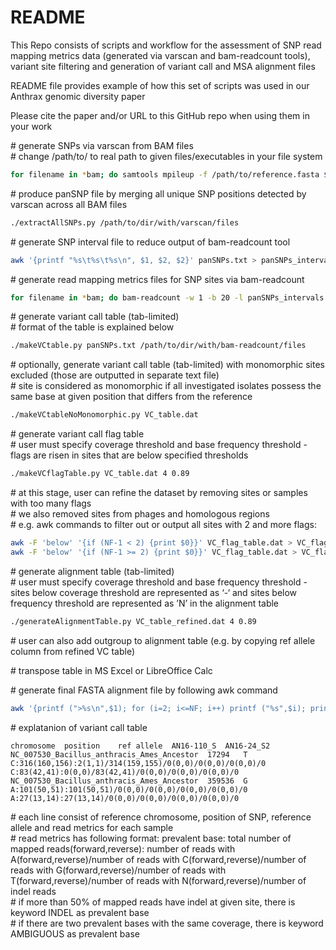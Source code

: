 # README

This Repo consists of scripts and workflow for the assessment of SNP read mapping metrics data (generated via varscan and bam-readcount tools), variant site filtering and generation of variant call and MSA alignment files

README file provides example of how this set of scripts was used in our Anthrax genomic diversity paper

Please cite the paper and/or URL to this GitHub repo when using them in your work


\# generate SNPs via varscan from BAM files\
\# change /path/to/ to real path to given files/executables in your file system
```bash
for filename in *bam; do samtools mpileup -f /path/to/reference.fasta $filename | java -jar /path/to/VarScan.v2.4.4.jar pileup2snp --min-coverage 4 --min-reads2 2 --min-var-freq 0.95 --min-avg-qual 20 > ${filename%bam}varscan; done
```

\# produce panSNP file by merging all unique SNP positions detected by varscan across all BAM files
```bash
./extractAllSNPs.py /path/to/dir/with/varscan/files
```

\# generate SNP interval file to reduce output of bam-readcount tool
```bash
awk '{printf "%s\t%s\t%s\n", $1, $2, $2}' panSNPs.txt > panSNPs_intervals.txt
```

\# generate read mapping metrics files for SNP sites via bam-readcount
```bash
for filename in *bam; do bam-readcount -w 1 -b 20 -l panSNPs_intervals.txt -f /path/to/reference.fasta $filename > ${filename%bam}bam-readcount; done
```

\# generate variant call table (tab-limited)\
\# format of the table is explained below
```bash
./makeVCtable.py panSNPs.txt /path/to/dir/with/bam-readcount/files
```

\# optionally, generate variant call table (tab-limited) with monomorphic sites excluded (those are outputted in separate text file)\
\# site is considered as monomorphic if all investigated isolates possess the same base at given position that differs from the reference
```bash
./makeVCtableNoMonomorphic.py VC_table.dat
```

\# generate variant call flag table\
\# user must specify coverage threshold and base frequency threshold - flags are risen in sites that are below specified thresholds
```bash
./makeVCflagTable.py VC_table.dat 4 0.89
```

\# at this stage, user can refine the dataset by removing sites or samples with too many flags\
\# we also removed sites from phages and homologous regions\
\# e.g. awk commands to filter out or output all sites with 2 and more flags:
```bash
awk -F 'below' '{if (NF-1 < 2) {print $0}}' VC_flag_table.dat > VC_flag_table_refined.dat
awk -F 'below' '{if (NF-1 >= 2) {print $0}}' VC_flag_table.dat > VC_flag_table_problematic_sites.dat
```

\# generate alignment table (tab-limited)\
\# user must specify coverage threshold and base frequency threshold - sites below coverage threshold are represented as ‘-‘ and sites below frequency threshold are represented as ’N’ in the alignment table
```bash
./generateAlignmentTable.py VC_table_refined.dat 4 0.89
```

\# user can also add outgroup to alignment table (e.g. by copying ref allele column from refined VC table)

\# transpose table in MS Excel or LibreOffice Calc

\# generate final FASTA alignment file by following awk command
```bash
awk '{printf (">%s\n",$1); for (i=2; i<=NF; i++) printf ("%s",$i); printf ("\n")}' alignment_table_transposed.txt > alignment_file.afa
```


\# explatanion of variant call table
```
chromosome	position	ref allele	AN16-110_S	AN16-24_S2
NC_007530_Bacillus_anthracis_Ames_Ancestor	17294	T	C:316(160,156):2(1,1)/314(159,155)/0(0,0)/0(0,0)/0(0,0)/0	C:83(42,41):0(0,0)/83(42,41)/0(0,0)/0(0,0)/0(0,0)/0
NC_007530_Bacillus_anthracis_Ames_Ancestor	359536	G	A:101(50,51):101(50,51)/0(0,0)/0(0,0)/0(0,0)/0(0,0)/0	A:27(13,14):27(13,14)/0(0,0)/0(0,0)/0(0,0)/0(0,0)/0
```

\# each line consist of reference chromosome, position of SNP, reference allele and read metrics for each sample\
\# read metrics has following format: prevalent base: total number of mapped reads(forward,reverse): number of reads with A(forward,reverse)/number of reads with C(forward,reverse)/number of reads with G(forward,reverse)/number of reads with T(forward,reverse)/number of reads with N(forward,reverse)/number of indel reads\
\# if more than 50% of mapped reads have indel at given site, there is keyword INDEL as prevalent base\
\# if there are two prevalent bases with the same coverage, there is keyword AMBIGUOUS as prevalent base
